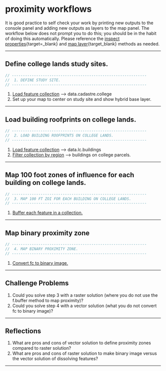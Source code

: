 # __proximity workflows__  

It is good practice to self check your work by printing new outputs to the console panel and adding new outputs as layers to the map panel. The workflow below does not prompt you to do this; you should be in the habit of doing this automatically. Please reference the [inspect properties][inspect-properties]{target=_blank} and [map layer][map-layer]{target_blank} methods as needed.

---  

## Define college lands study sites.

```js
// -------------------------------------------------------------
//  1. DEFINE STUDY SITE. 
// -------------------------------------------------------------
```

1. [Load feature collection][load-fc] --> data.cadastre.college 
2. Set up your map to center on study site and show hybrid base layer. 

---  

## Load building roofprints on college lands.

```js
// -------------------------------------------------------------
//  2. LOAD BUILDING ROOFPRINTS ON COLLEGE LANDS. 
// -------------------------------------------------------------
```

1. [Load feature collection][load-fc] --> data.lc.buildings 
2. [Filter collection by region][filter-bounds] --> buildings on college parcels.

---  

## Map 100 foot zones of influence for each building on college lands.   

```js
// -------------------------------------------------------------
//  3. MAP 100 FT ZOI FOR EACH BUILDING ON COLLEGE LANDS.  
// -------------------------------------------------------------
```

1. [Buffer each feature in a collection.][buffer-feet]   

---  

## Map binary proximity zone

```js
// -------------------------------------------------------------
//  4. MAP BINARY PROXIMITY ZONE.  
// -------------------------------------------------------------
```

1. [Convert fc to binary image.][convert-fc-binary]

---  

## Challenge Problems   

1. Could you solve step 3 with a raster solution (where you do not use the f.buffer method to map proximity)?
2. Could you solve step 4 with a vector solution (what you do not convert fc to binary image)?  

---  

## Reflections  

1. What are pros and cons of vector solution to define proximity zones compared to raster solution?    
2. What are pros and cons of raster solution to make binary image versus the vector solution of dissolving features?    

---  

[map-layer]: ../methods/map-layers.md  
[inspect-properties]: ../methods/inspect-properties.md

[load-data-module]: ../methods/load-modules.md#data-module 
[load-task-module]: ../methods/load-modules.md#tasks-module

[load-fc]: ../methods/load-data.md#feature-collection-from-address 
[load-ic]: ../methods/load-data.md#image-collection-from-address  
[load-i]: ../methods/load-data.md#image-from-address

[print-first]: ../methods/inspect-properties.md#print-first-feature-in-fc
[print-unique]: ../methods/inspect-properties.md#print-unique-values-in-fc  
[print-size]: ../methods/inspect-properties.md#print-size-of-collection


[filter-collection]: ../methods/filter-collection.md#by-attribute  
[filter-bounds]: ../methods/filter-collection.md#by-bounds  

[convert-fc-binary]: ../methods/convert-data-model.md#feature-collection-to-binary  

[area-fc-acres]: ../methods/area.md#acres-of-each-feature-in-collection  
[area-fc-sq-km]: ../methods/area.md#sq-km-of-each-feature-in-collection      

[pixel-area]: ../methods/area.md#make-pixel-area-image    

[buffer-feet]: ../methods/distance.md#buffer-features-in-collection-by-feet  


[sum-table]: ../methods/aggregate-table.md#sum-the-values-in-a-table-column  
[dissolve-by-prop]: ../methods/aggregate-table.md#dissolve-features-in-collection-by-property  


[erase-local]: ../methods/local-operations.md#erase-values-at-locations-with-binary  

[zonal-sum]: ../methods/zonal-operations.md#zonal-summary-of-dough-within-cutters  